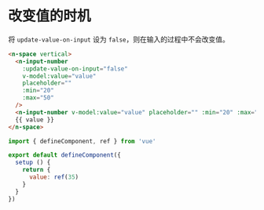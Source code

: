 # 改变值的时机

将 `update-value-on-input` 设为 `false`，则在输入的过程中不会改变值。

```html
<n-space vertical>
  <n-input-number
    :update-value-on-input="false"
    v-model:value="value"
    placeholder=""
    :min="20"
    :max="50"
  />
  <n-input-number v-model:value="value" placeholder="" :min="20" :max="50" />
  {{ value }}
</n-space>
```

```js
import { defineComponent, ref } from 'vue'

export default defineComponent({
  setup () {
    return {
      value: ref(35)
    }
  }
})
```
